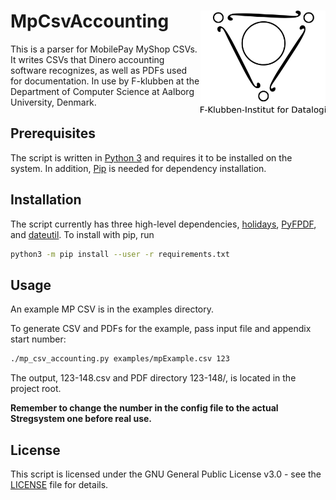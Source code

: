 # MpCsvAccounting <img src="images/f-klubben.jpg" width="200" align="right">

This is a parser for MobilePay MyShop CSVs. It writes CSVs that Dinero accounting software recognizes, as well as PDFs used for documentation.
In use by F-klubben at the Department of Computer Science at Aalborg University, Denmark.

## Prerequisites

The script is written in [Python 3](https://www.python.org/downloads/) and requires it to be installed on the system.
In addition, [Pip](https://github.com/pypa/pip) is needed for dependency installation.

## Installation

The script currently has three high-level dependencies, [holidays](https://github.com/dr-prodigy/python-holidays), [PyFPDF](https://github.com/reingart/pyfpdf), and [dateutil](https://github.com/dateutil/dateutil). To install with pip, run
```bash
python3 -m pip install --user -r requirements.txt
```

## Usage

An example MP CSV is in the examples directory.

To generate CSV and PDFs for the example, pass input file and appendix start number:
```bash
./mp_csv_accounting.py examples/mpExample.csv 123
```
The output, 123-148.csv and PDF directory 123-148/, is located in the project root.

**Remember to change the number in the config file to the actual Stregsystem one before real use.**

## License

This script is licensed under the GNU General Public License v3.0 - see the [LICENSE](LICENSE) file for details.

